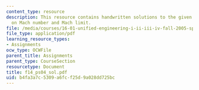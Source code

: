 ```yaml
---
content_type: resource
description: This resource contains handwritten solutions to the given problem set
  on Mach number and Mach limit.
file: /media/courses/16-01-unified-engineering-i-ii-iii-iv-fall-2005-spring-2006/b4fa3a7c5309a6fcf25d9a028dd725bc_f14_ps04_sol.pdf
file_type: application/pdf
learning_resource_types:
- Assignments
ocw_type: OCWFile
parent_title: Assignments
parent_type: CourseSection
resourcetype: Document
title: f14_ps04_sol.pdf
uid: b4fa3a7c-5309-a6fc-f25d-9a028dd725bc
---
```

